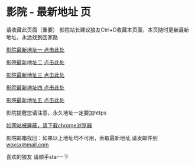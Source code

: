 # 影院 - 最新地址 页

请收藏此页面（重要）
影院站长建议狼友Ctrl+D收藏本页面，本页随时更新最新地址，永远找到回家路

[影院最新地址一 点击此处](https://hnx5e5.com/) 

[影院最新地址二 点击此处](https://5em5v5.com/) 

[影院最新地址三 点击此处](https://lme5gj.com/) 

[影院最新地址四 点击此处](https://5em5v5.com/) 

[影院最新地址五 点击此处](https://hnx5e5.com/) 

影院提醒您请注意，永久地址一定要加https

[如网站被屏蔽，请下载chrome浏览器](https://8xe23.com/chrome_93.0.4577.82.apk) 

影院邮箱找回：如果以上地址均不可用，索取最新地址,请发邮件到 woxsx@mail.com

喜欢的狼友 请顺手star一下
